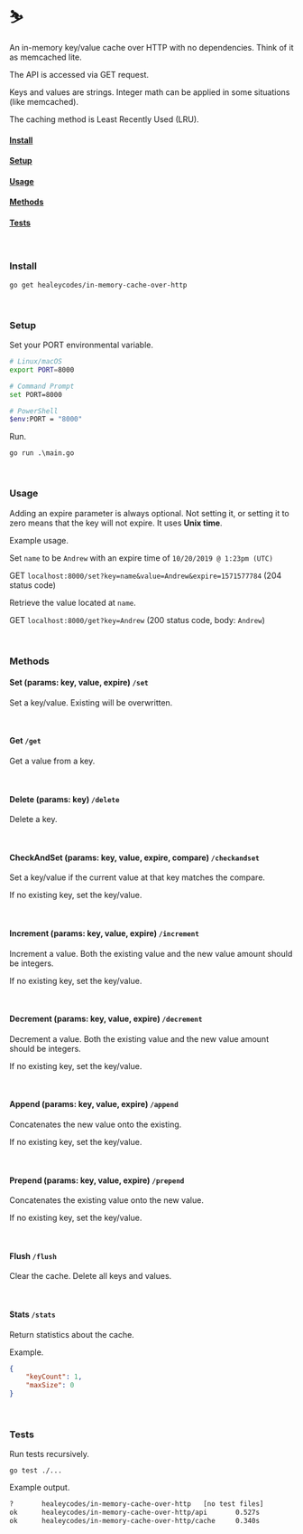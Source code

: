 # ⛷️

An in-memory key/value cache over HTTP with no dependencies. Think of it as memcached lite.

The API is accessed via GET request.

Keys and values are strings. Integer math can be applied in some situations (like memcached).

The caching method is Least Recently Used (LRU).

#### [Install](#Install)

#### [Setup](#Setup)

#### [Usage](#Usage)

#### [Methods](#Methods)

#### [Tests](#Tests)

<br>

### Install

`go get healeycodes/in-memory-cache-over-http`

<br>

### Setup

Set your PORT environmental variable.

```bash
# Linux/macOS
export PORT=8000

# Command Prompt
set PORT=8000

# PowerShell
$env:PORT = "8000"
```

Run.

`go run .\main.go`

<br>

### Usage

Adding an expire parameter is always optional. Not setting it, or setting it to zero means that the key will not expire. It uses **Unix time**.

Example usage.

Set `name` to be `Andrew` with an expire time of `10/20/2019 @ 1:23pm (UTC)`

GET `localhost:8000/set?key=name&value=Andrew&expire=1571577784` (204 status code)

Retrieve the value located at `name`.

GET `localhost:8000/get?key=Andrew` (200 status code, body: `Andrew`)

<br>

### Methods

#### Set (params: key, value, expire) `/set`

Set a key/value. Existing will be overwritten.

<br>

#### Get `/get`

Get a value from a key.

<br>

#### Delete (params: key) `/delete`

Delete a key.

<br>

#### CheckAndSet (params: key, value, expire, compare) `/checkandset`

Set a key/value if the current value at that key matches the compare.

If no existing key, set the key/value.

<br>

#### Increment (params: key, value, expire) `/increment`

Increment a value. Both the existing value and the new value amount should be integers.

If no existing key, set the key/value.

<br>

#### Decrement (params: key, value, expire) `/decrement`

Decrement a value. Both the existing value and the new value amount should be integers.

If no existing key, set the key/value.

<br>

#### Append (params: key, value, expire) `/append`

Concatenates the new value onto the existing.

If no existing key, set the key/value.

<br>

#### Prepend (params: key, value, expire) `/prepend`

Concatenates the existing value onto the new value.

If no existing key, set the key/value.

<br>

#### Flush `/flush`

Clear the cache. Delete all keys and values.

<br>

#### Stats `/stats`

Return statistics about the cache.

Example.

```json
{
    "keyCount": 1,
    "maxSize": 0
}
```

<br>

### Tests

Run tests recursively.

`go test ./...`

Example output.

```bash
?       healeycodes/in-memory-cache-over-http   [no test files]
ok      healeycodes/in-memory-cache-over-http/api       0.527s
ok      healeycodes/in-memory-cache-over-http/cache     0.340s
```
